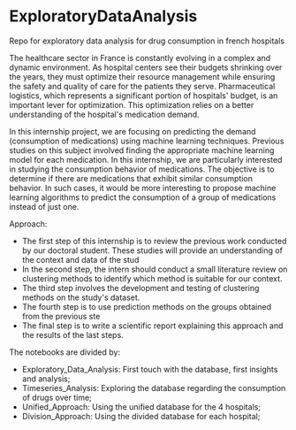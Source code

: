 # ExploratoryDataAnalysis
Repo for exploratory data analysis for drug consumption in french hospitals


The healthcare sector in France is constantly evolving in a complex and dynamic environment. As hospital centers see their budgets shrinking over the years, they must optimize their resource management while ensuring the safety and quality of care for the patients they serve. Pharmaceutical logistics, which represents a significant portion of hospitals' budget, is an important lever for optimization. This optimization relies on a better understanding of the hospital's medication demand.

In this internship project, we are focusing on predicting the demand (consumption of medications) using machine learning techniques. Previous studies on this subject involved finding the appropriate machine learning model for each medication. In this internship, we are particularly interested in studying the consumption behavior of medications. The objective is to determine if there are medications that exhibit similar consumption behavior. In such cases, it would be more interesting to propose machine learning algorithms to predict the consumption of a group of medications instead of just one.

Approach:
- The first step of this internship is to review the previous work conducted by our doctoral student. These studies will provide an understanding of the context and data of the stud
- In the second step, the intern should conduct a small literature review on clustering methods to identify which method is suitable for our context.
- The third step involves the development and testing of clustering methods on the study's dataset.
- The fourth step is to use prediction methods on the groups obtained from the previous ste
- The final step is to write a scientific report explaining this approach and the results of the last steps.


The notebooks are divided by:

- Exploratory_Data_Analysis: First touch with the database, first insights and analysis;
- Timeseries_Analysis: Exploring the database regarding the consumption of drugs over time;
- Unified_Approach: Using the unified database for the 4 hospitals;
- Division_Approach: Using the divided database for each hospital;
